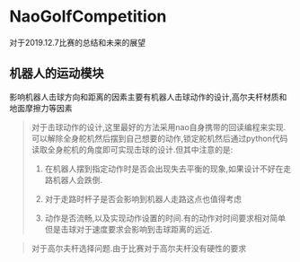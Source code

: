 # NaoGolfCompetition

对于2019.12.7比赛的总结和未来的展望

## 机器人的运动模块

影响机器人击球方向和距离的因素主要有机器人击球动作的设计,高尔夫杆材质和地面摩擦力等因素

> 对于击球动作的设计,这里最好的方法采用nao自身携带的回读编程来实现.可以解除全身舵机然后摆到自己想要的动作,锁定舵机然后通过python代码读取全身舵机的角度即可实现击球的设计.但其中注意的是:
>
> 1. 在机器人摆到指定动作时是否会出现失去平衡的现象,如果设计不好在走路机器人会跌倒.
>
> 2. 对于走路时杆子是否会影响到机器人走路这点也值得考虑
>
> 3. 动作是否流畅,以及实现动作设置的时间.有的动作对时间要求相对简单但是击球对于速度要求会影响到击球距离的远近.

> 对于高尔夫杆选择问题.由于比赛对于高尔夫杆没有硬性的要求
